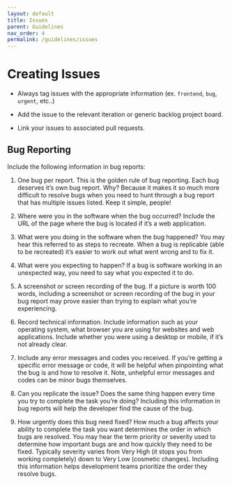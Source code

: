 ```yaml
---
layout: default
title: Issues
parent: Guidelines
nav_order: 4
permalink: /guidelines/issues
---
```


# Creating Issues

- Always tag issues with the appropriate information (ex. `frontend`, `bug`, `urgent`, etc..)

- Add the issue to the relevant iteration or generic backlog project board.

- Link your issues to associated pull requests.

## Bug Reporting

Include the following information in bug reports:

1. One bug per report. This is the golden rule of bug reporting. Each bug deserves it’s own bug report. Why? Because it makes it so much more difficult to resolve bugs when you need to hunt through a bug report that has multiple issues listed. Keep it simple, people!

2. Where were you in the software when the bug occurred? Include the URL of the page where the bug is located if it’s a web application.

3. What were you doing in the software when the bug happened? You may hear this referred to as steps to recreate. When a bug is replicable (able to be recreated) it’s easier to work out what went wrong and to fix it.

4. What were you expecting to happen? If a bug is software working in an unexpected way, you need to say what you expected it to do.

5. A screenshot or screen recording of the bug. If a picture is worth 100 words, including a screenshot or screen recording of the bug in your bug report may prove easier than trying to explain what you’re experiencing.

6. Record technical information. Include information such as your operating system, what browser you are using for websites and web applications. Include whether you were using a desktop or mobile, if it’s not already clear.

7. Include any error messages and codes you received. If you’re getting a specific error message or code, it will be helpful when pinpointing what the bug is and how to resolve it. Note, unhelpful error messages and codes can be minor bugs themselves.

8. Can you replicate the issue? Does the same thing happen every time you try to complete the task you’re doing? Including this information in bug reports will help the developer find the cause of the bug.

9. How urgently does this bug need fixed? How much a bug affects your ability to complete the task you want determines the order in which bugs are resolved. You may hear the term priority or severity used to determine how important bugs are and how quickly they need to be fixed. Typically severity varies from Very High (it stops you from working completely) down to Very Low (cosmetic changes). Including this information helps development teams prioritize the order they resolve bugs.
